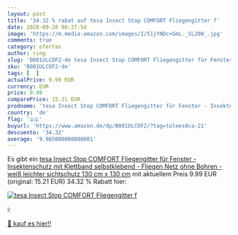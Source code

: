 ```yaml
---
layout: post
title: '34.32 % rabat auf tesa Insect Stop COMFORT Fliegengitter f'
date: 2020-09-28 06:27:54
image: 'https://m.media-amazon.com/images/I/51jYNDc+GmL._SL200_.jpg'
comments: true
category: ofertas
author: ring
slug: 'B001ULCOF2-de tesa Insect Stop COMFORT Fliegengitter für Fenster -...'
sku: 'B001ULCOF2-de'
tags: [  ]
actualPrice: 9.99 EUR
currency: EUR
price: 9.99
comparePrice: 15.21 EUR
prodname: 'tesa Insect Stop COMFORT Fliegengitter für Fenster - Insektenschutz mit Klettband selbstklebend - Fliegen Netz ohne Bohren - weiß  leichter sichtschutz   130 cm x 130 cm'
country: 'de'
flag: '🇩🇪'
buyurl: 'https://www.amazon.de/dp/B001ULCOF2/?tag=tolees0ca-21'
descuento: '34.32'
average: '9.985000000000001'
---
```


Es gibt ein [tesa Insect Stop COMFORT Fliegengitter für Fenster - Insektenschutz mit Klettband selbstklebend - Fliegen Netz ohne Bohren - weiß  leichter sichtschutz   130 cm x 130 cm](https://www.amazon.de/dp/B001ULCOF2/?tag=tolees0ca-21) mit aktuellem Preis 9.99 EUR (original: 15.21 EUR) 34.32 % Rabatt hier:

[![tesa Insect Stop COMFORT Fliegengitter f](https://m.media-amazon.com/images/I/51jYNDc+GmL._SL200_.jpg)](https://www.amazon.de/dp/B001ULCOF2/?tag=tolees0ca-21)

ℹ️:


[🛒 kauf es hier!!](https://www.amazon.de/dp/B001ULCOF2/?tag=tolees0ca-21)
